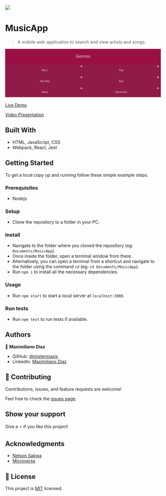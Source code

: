 ![](https://img.shields.io/badge/Microverse-blueviolet)

# MusicApp

> A mobile web application to search and view artists and songs.

![](./screenshot.png)

[Live Demo](https://mistermaxis-music-app.netlify.app/)

[Video Presentation](https://www.loom.com/share/85d5f98f3a59445b9895ecf4e39c0cd6)

## Built With

- HTML, JavaScript, CSS
- Webpack, React, Jest

## Getting Started

To get a local copy up and running follow these simple example steps.

### Prerequisites

- Nodejs

### Setup

- Clone the repository to a folder in your PC.

### Install

- Navigate to the folder where you cloned the repository (eg: `Documents/MusicApp`).
- Once inside the folder, open a terminal window from there.
- Alternatively, you can open a terminal from a shortcut and navigate to the folder using the command `cd` (eg: `cd Documents/MusicApp`).
- Run `npm i` to install all the necessary dependencies.

### Usage

- Run `npm start` to start a local server at `localhost:3000`.

### Run tests

- Run `npm test` to run tests if available.

## Authors

👤 **Maximiliano Diaz**

- GitHub: [@mistermaxis](https://github.com/mistermaxis)
- LinkedIn: [Maximiliano Diaz](https://linkedin.com/in/mistermaxis)

## 🤝 Contributing

Contributions, issues, and feature requests are welcome!

Feel free to check the [issues page](../../issues/).

## Show your support

Give a ⭐️ if you like this project!

## Acknowledgments

- [Nelson Sakwa](https://www.behance.net/sakwadesignstudio)
- [Microverse](https://github.com/microverseinc)

## 📝 License

This project is [MIT](https://mit-license.org/) licensed.
